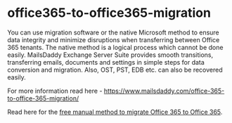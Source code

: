 # office365-to-office365-migration
You can use migration software or the native Microsoft method to ensure data integrity and minimize disruptions when transferring between Office 365 tenants. The native method is a logical process which cannot be done easily.
MailsDaddy Exchange Server Suite provides smooth transitions, transferring emails, documents and settings in simple steps for data conversion and migration. Also, OST, PST, EDB etc. can also be recovered easily.

For more information read here - https://www.mailsdaddy.com/office-365-to-office-365-migration/

Read here for the [free manual method to migrate Office 365 to Office 365](https://www.mailsdaddy.com/blogs/office-365-tenant-to-tenant-migration/). 
